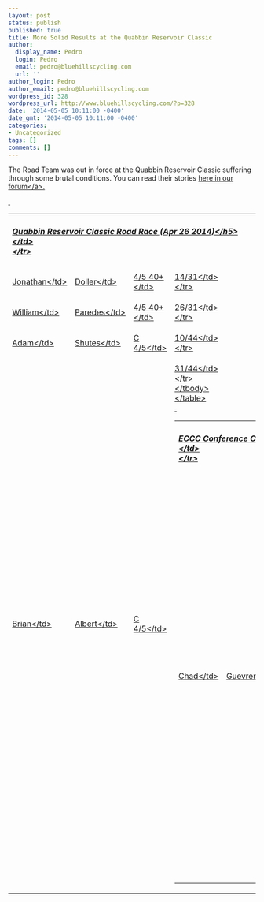 ```yaml
---
layout: post
status: publish
published: true
title: More Solid Results at the Quabbin Reservoir Classic
author:
  display_name: Pedro
  login: Pedro
  email: pedro@bluehillscycling.com
  url: ''
author_login: Pedro
author_email: pedro@bluehillscycling.com
wordpress_id: 328
wordpress_url: http://www.bluehillscycling.com/?p=328
date: '2014-05-05 10:11:00 -0400'
date_gmt: '2014-05-05 10:11:00 -0400'
categories:
- Uncategorized
tags: []
comments: []
---
```

<p>The Road Team was out in force at the Quabbin Reservoir Classic suffering through some brutal conditions. You can read their stories <a href="http:&#47;&#47;http:&#47;&#47;www.bluehillscycling.com&#47;forum&#47;">here in our forum<&#47;a>.</p>
<p>&nbsp;</p>
<table class="datatable1" width="100%">
<tbody>
<tr>
<td class="headerrow3" colspan="5">
<h5>Quabbin Reservoir Classic Road Race (Apr 26 2014)<&#47;h5><br />
<&#47;td><br />
<&#47;tr></p>
<tr class="datarow2">
<td>Jonathan<&#47;td></p>
<td>Doller<&#47;td></p>
<td>4&#47;5 40+<&#47;td></p>
<td width="70px">14&#47;31<&#47;td><br />
<&#47;tr></p>
<tr class="datarow2">
<td>William<&#47;td></p>
<td>Paredes<&#47;td></p>
<td>4&#47;5 40+<&#47;td></p>
<td width="70px">26&#47;31<&#47;td><br />
<&#47;tr></p>
<tr class="datarow1">
<td>Adam<&#47;td></p>
<td>Shutes<&#47;td></p>
<td>C 4&#47;5<&#47;td></p>
<td width="70px">10&#47;44<&#47;td><br />
<&#47;tr></p>
<tr class="datarow1">
<td>Brian<&#47;td></p>
<td>Albert<&#47;td></p>
<td>C 4&#47;5<&#47;td></p>
<td width="70px">31&#47;44<&#47;td><br />
<&#47;tr><br />
<&#47;tbody><br />
<&#47;table><br />
&nbsp;</p>
<table class="datatable1" width="100%">
<tbody>
<tr>
<td class="headerrow3" colspan="5">
<h5>ECCC Conference Championships Criterium (Apr 28 2014)<&#47;h5><br />
<&#47;td><br />
<&#47;tr></p>
<tr class="datarow2">
<td>Chad<&#47;td></p>
<td>Guevremont<&#47;td></p>
<td>C 4&#47;5<&#47;td></p>
<td width="70px">32&#47;46<&#47;td><br />
<&#47;tr><br />
<&#47;tbody><br />
<&#47;table><br />
&nbsp;</p>
<p><a href="http:&#47;&#47;www.bluehillscycling.com&#47;BHCC-3&#47;wp-content&#47;uploads&#47;2014&#47;05&#47;Rich.jpg"><img class="alignnone size-full wp-image-335" alt="Rich" src="http:&#47;&#47;www.bluehillscycling.com&#47;BHCC-3&#47;wp-content&#47;uploads&#47;2014&#47;05&#47;Rich.jpg" width="545" height="388" &#47;><&#47;a></p>
<table class="datatable1" width="100%">
<tbody>
<tr>
<td class="headerrow3" colspan="5">
<h5>Fat Tire Classic, Winding Trails, Farmington, CT (Apr 27 2014)<&#47;h5><br />
<&#47;td><br />
<&#47;tr></p>
<tr class="datarow2">
<td>Richard<&#47;td></p>
<td>Walsh<&#47;td></p>
<td>Cat 3 50 +<&#47;td></p>
<td width="70px">10&#47;12<&#47;td><br />
<&#47;tr><br />
<&#47;tbody><br />
<&#47;table><br />
&nbsp;</p>
